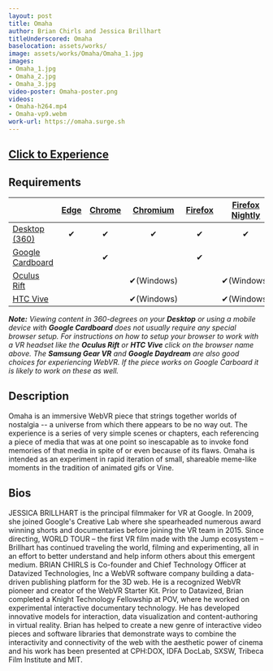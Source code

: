 ```yaml
---
layout: post
title: Omaha
author: Brian Chirls and Jessica Brillhart
titleUnderscored: Omaha
baselocation: assets/works/
image: assets/works/Omaha/Omaha_1.jpg
images:
- Omaha_1.jpg
- Omaha_2.jpg
- Omaha_3.jpg
video-poster: Omaha-poster.png
videos: 
- Omaha-h264.mp4
- Omaha-vp9.webm
work-url: https://omaha.surge.sh
---
```



<h2><a href="{{ page.work-url }}" target="_blank" class="button fit special icon fa-play"> Click to Experience</a></h2>

<div class="box" markdown="1">

## Requirements

|                     |[Edge][1]|[Chrome][2]|[Chromium][3]|[Firefox][4]|[Firefox Nightly][5]|[Safari][6]  
|---------------------|:-------:|:---------:|:-----------:|:----------:|:------------------:|:---------:
|[Desktop (360)][7]   |✔        |✔          |✔            |✔           |✔                   |✔     
|[Google Cardboard][8]|         |✔          |             |✔           |                    |✔     
|[Oculus Rift][9]     |         |           |✔(Windows)   |            |✔(Windows)          |      
|[HTC Vive][10]       |         |           |✔(Windows)   |            |✔(Windows)          | 
  
[1]:instructions.html#edge-ins
[2]:instructions.html#chrome-ins 
[3]:instructions.html#chromium-ins 
[4]:instructions.html#firefox-ins 
[5]:instructions.html#firefoxnightly-ins 
[6]:instructions.html#safari-ins 
[7]:instructions.html#desktop-ins
[8]:https://vr.google.com/cardboard/
[9]:https://www.oculus.com/rift/
[10]:https://www.vive.com/

***Note:** Viewing content in 360-degrees on your **Desktop** or using a mobile device with **Google Cardboard** does not usually require any special browser setup. For instructions on how to setup your browser to work with a VR headset like the **Oculus Rift** or **HTC Vive** click on the browser name above. The **Samsung Gear VR** and **Google Daydream** are also good choices for experiencing WebVR. If the piece works on Google Carboard it is likely to work on these as well.*

</div>

<div class="box" markdown="1">

## Description
Omaha is an immersive WebVR piece that strings together worlds of nostalgia -- a universe from which there appears to be no way out. The experience is a series of very simple scenes or chapters, each referencing a piece of media that was at one point so inescapable as to invoke fond memories of that media in spite of or even because of its flaws. Omaha is intended as an experiment in rapid iteration of small, shareable meme-like moments in the tradition of animated gifs or Vine.    

## Bios	
JESSICA BRILLHART is the principal filmmaker for VR at Google. In 2009, she joined Google's Creative Lab where she spearheaded numerous award winning shorts and documentaries before joining the VR team in 2015. Since directing, WORLD TOUR – the first VR film made with the Jump ecosystem – Brillhart has continued traveling the world, filming and experimenting, all in an effort to better understand and help inform others about this emergent medium. BRIAN CHIRLS is Co-founder and Chief Technology Officer at Datavized Technologies, Inc a WebVR software company building a data-driven publishing platform for the 3D web. He is a recognized WebVR pioneer and creator of the WebVR Starter Kit. Prior to Datavized, Brian completed a Knight Technology Fellowship at POV, where he worked on experimental interactive documentary technology. He has developed innovative models for interaction, data visualization and content-authoring in virtual reality. Brian has helped to create a new genre of interactive video pieces and software libraries that demonstrate ways to combine the interactivity and connectivity of the web with the aesthetic power of cinema and his work has been presented at CPH:DOX, IDFA DocLab, SXSW, Tribeca Film Institute and MIT.

</div>
